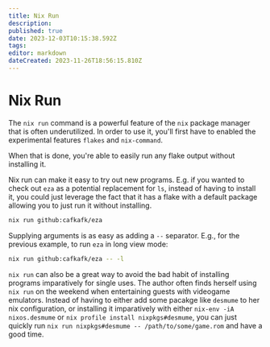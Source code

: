 ```yaml
---
title: Nix Run
description: 
published: true
date: 2023-12-03T10:15:38.592Z
tags: 
editor: markdown
dateCreated: 2023-11-26T18:56:15.810Z
---
```


# Nix Run
The `nix run` command is a powerful feature of the `nix` package manager that is often underutilized. In order to use it, you'll first have to enabled the experimental features `flakes` and `nix-command`. 

When that is done, you're able to easily run any flake output without installing it.

Nix run can make it easy to try out new programs. E.g. if you wanted to check out `eza` as a potential replacement for `ls`, instead of having to install it, you could just leverage the fact that it has a flake with a default package allowing you to just run it without installing. 

```bash
nix run github:cafkafk/eza
```

Supplying arguments is as easy as adding a `--` separator. E.g., for the previous example, to run `eza` in long view mode:

```bash
nix run github:cafkafk/eza -- -l
```

`nix run` can also be a great way to avoid the bad habit of installing programs imparatively for single uses. The author often finds herself using `nix run` on the weekend when entertaining guests with videogame emulators. Instead of having to either add some pacakge like `desmume` to her nix configuration, or installing it imparatively with either `nix-env -iA nixos.desmume` or `nix profile install nixpkgs#desmume`, you can just quickly run `nix run nixpkgs#desmume -- /path/to/some/game.rom` and have a good time.